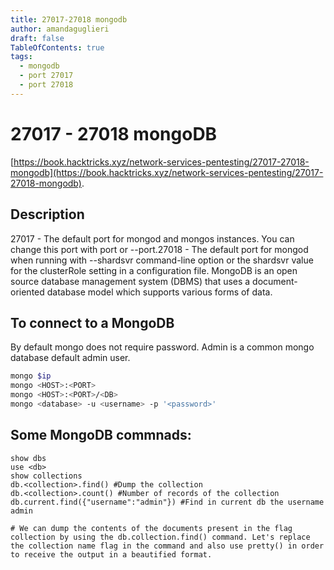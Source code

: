 ```yaml
---
title: 27017-27018 mongodb 
author: amandaguglieri
draft: false
TableOfContents: true
tags:
  - mongodb
  - port 27017
  - port 27018
---
```


# 27017 - 27018 mongoDB

[https://book.hacktricks.xyz/network-services-pentesting/27017-27018-mongodb](https://book.hacktricks.xyz/network-services-pentesting/27017-27018-mongodb).

## Description 

27017 - The default port for mongod and mongos instances. You can change this port with port or --port.27018  - The default port for mongod when running with --shardsvr command-line option or the shardsvr value for the clusterRole setting in a configuration file.
MongoDB is an open source database management system (DBMS) that uses a document-oriented database model which supports various forms of data. 

## To connect to a MongoDB

By default mongo does not require password. Admin is a common mongo database default admin user.

```bash
mongo $ip
mongo <HOST>:<PORT>
mongo <HOST>:<PORT>/<DB>
mongo <database> -u <username> -p '<password>'
```

## Some MongoDB commnads:

```mongo
show dbs
use <db>
show collections
db.<collection>.find() #Dump the collection
db.<collection>.count() #Number of records of the collection
db.current.find({"username":"admin"}) #Find in current db the username admin

# We can dump the contents of the documents present in the flag collection by using the db.collection.find() command. Let's replace the collection name flag in the command and also use pretty() in order to receive the output in a beautified format.
```

